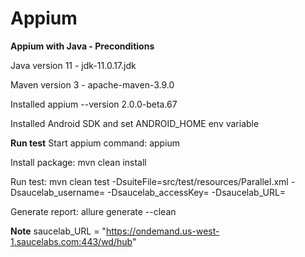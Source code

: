 # Appium
**Appium with Java - Preconditions**

Java version 11 - jdk-11.0.17.jdk

Maven version 3 - apache-maven-3.9.0

Installed appium --version 2.0.0-beta.67

Installed Android SDK and set ANDROID_HOME env variable

**Run test**
Start appium command: appium

Install package: mvn clean install

Run test: mvn clean test -DsuiteFile=src/test/resources/Parallel.xml -Dsaucelab_username=<abc> -Dsaucelab_accessKey=<abcd> -Dsaucelab_URL=<url>

Generate report: allure generate --clean

**Note**
saucelab_URL = "https://ondemand.us-west-1.saucelabs.com:443/wd/hub"

